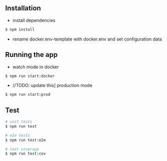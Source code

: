## Installation

- install dependencies
```bash
$ npm install

```
- rename docker.env-template with docker.env and set configuration data

## Running the app


- watch mode in docker
```bash
$ npm run start:docker
```
- //TODO: update this] production mode
```bash
$ npm run start:prod
```

## Test

```bash
# unit tests
$ npm run test

# e2e tests
$ npm run test:e2e

# test coverage
$ npm run test:cov
```
